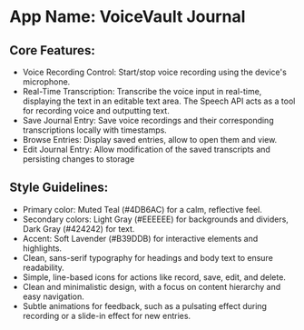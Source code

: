 # **App Name**: VoiceVault Journal

## Core Features:

- Voice Recording Control: Start/stop voice recording using the device's microphone.
- Real-Time Transcription: Transcribe the voice input in real-time, displaying the text in an editable text area. The Speech API acts as a tool for recording voice and outputting text.
- Save Journal Entry: Save voice recordings and their corresponding transcriptions locally with timestamps.
- Browse Entries: Display saved entries, allow to open them and view.
- Edit Journal Entry: Allow modification of the saved transcripts and persisting changes to storage

## Style Guidelines:

- Primary color: Muted Teal (#4DB6AC) for a calm, reflective feel.
- Secondary colors: Light Gray (#EEEEEE) for backgrounds and dividers, Dark Gray (#424242) for text.
- Accent: Soft Lavender (#B39DDB) for interactive elements and highlights.
- Clean, sans-serif typography for headings and body text to ensure readability.
- Simple, line-based icons for actions like record, save, edit, and delete.
- Clean and minimalistic design, with a focus on content hierarchy and easy navigation.
- Subtle animations for feedback, such as a pulsating effect during recording or a slide-in effect for new entries.